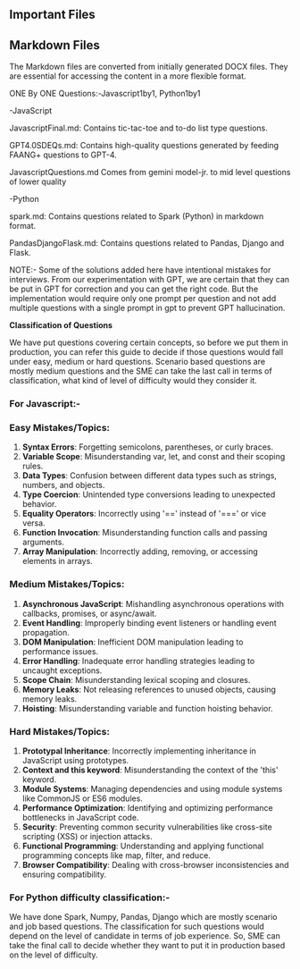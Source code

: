 Important Files
---------------

Markdown Files
-
The Markdown files are converted from initially generated DOCX files. They are essential for accessing the content in a more flexible format.

ONE By ONE Questions:-Javascript1by1, Python1by1

-JavaScript


JavascriptFinal.md: 
Contains tic-tac-toe and to-do list type questions.

GPT4.0SDEQs.md: 
Contains high-quality questions generated by feeding FAANG+ questions to GPT-4.

JavascriptQuestions.md
Comes from gemini model-jr. to mid level questions of lower quality


-Python


spark.md: Contains questions related to Spark (Python) in markdown format.

PandasDjangoFlask.md: Contains questions related to Pandas, Django and Flask.


NOTE:- Some of the solutions added here have intentional mistakes for interviews. From our experimentation with GPT, we are certain that they can be put in GPT for correction and you can get the right code. But the implementation would require only one prompt per question and not add multiple questions with a single prompt in gpt to prevent GPT hallucination. 


**Classification of Questions**

We have put questions covering certain concepts, so before we put them in production, you can refer this guide to decide if those questions would fall under easy, medium or hard questions.
Scenario based questions are mostly medium questions and the SME can take the last call in terms of classification, what kind of level of difficulty would they consider it.

### For Javascript:-

### Easy Mistakes/Topics:
1. **Syntax Errors**: Forgetting semicolons, parentheses, or curly braces.
2. **Variable Scope**: Misunderstanding var, let, and const and their scoping rules.
3. **Data Types**: Confusion between different data types such as strings, numbers, and objects.
4. **Type Coercion**: Unintended type conversions leading to unexpected behavior.
5. **Equality Operators**: Incorrectly using '==' instead of '===' or vice versa.
6. **Function Invocation**: Misunderstanding function calls and passing arguments.
7. **Array Manipulation**: Incorrectly adding, removing, or accessing elements in arrays.

### Medium Mistakes/Topics:
1. **Asynchronous JavaScript**: Mishandling asynchronous operations with callbacks, promises, or async/await.
2. **Event Handling**: Improperly binding event listeners or handling event propagation.
3. **DOM Manipulation**: Inefficient DOM manipulation leading to performance issues.
4. **Error Handling**: Inadequate error handling strategies leading to uncaught exceptions.
5. **Scope Chain**: Misunderstanding lexical scoping and closures.
6. **Memory Leaks**: Not releasing references to unused objects, causing memory leaks.
7. **Hoisting**: Misunderstanding variable and function hoisting behavior.

### Hard Mistakes/Topics:
1. **Prototypal Inheritance**: Incorrectly implementing inheritance in JavaScript using prototypes.
2. **Context and this keyword**: Misunderstanding the context of the 'this' keyword.
3. **Module Systems**: Managing dependencies and using module systems like CommonJS or ES6 modules.
4. **Performance Optimization**: Identifying and optimizing performance bottlenecks in JavaScript code.
5. **Security**: Preventing common security vulnerabilities like cross-site scripting (XSS) or injection attacks.
6. **Functional Programming**: Understanding and applying functional programming concepts like map, filter, and reduce.
7. **Browser Compatibility**: Dealing with cross-browser inconsistencies and ensuring compatibility.


### For Python difficulty classification:-

We have done Spark, Numpy, Pandas, Django which are mostly scenario and job based questions.
The classification for such questions would depend on the level of candidate in terms of job experience.
So, SME can take the final call to decide whether they want to put it in production based on the level of difficulty.
